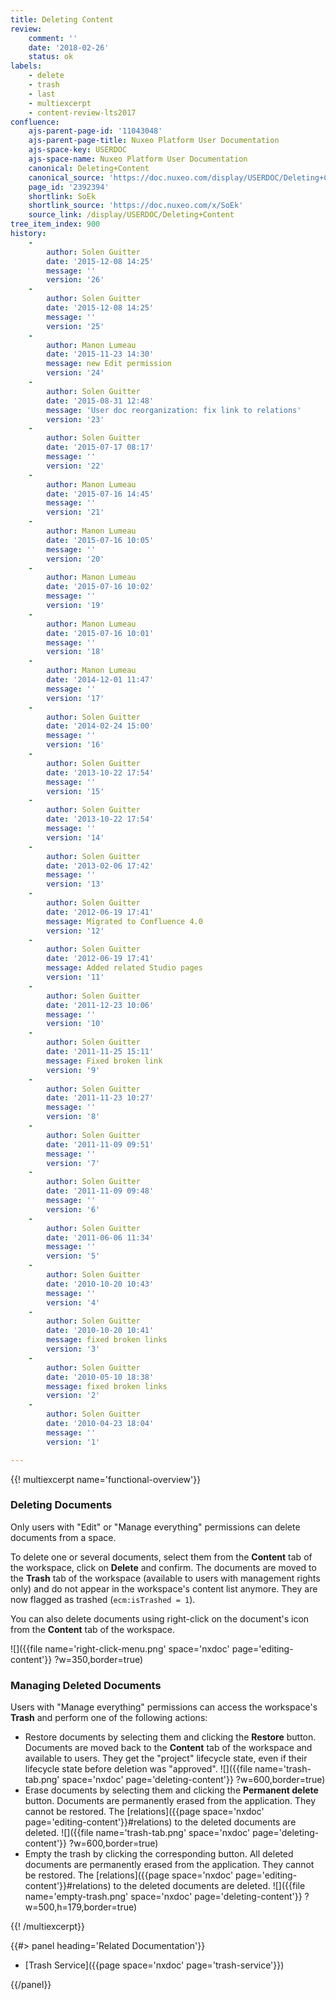 ```yaml
---
title: Deleting Content
review:
    comment: ''
    date: '2018-02-26'
    status: ok
labels:
    - delete
    - trash
    - last
    - multiexcerpt
    - content-review-lts2017
confluence:
    ajs-parent-page-id: '11043048'
    ajs-parent-page-title: Nuxeo Platform User Documentation
    ajs-space-key: USERDOC
    ajs-space-name: Nuxeo Platform User Documentation
    canonical: Deleting+Content
    canonical_source: 'https://doc.nuxeo.com/display/USERDOC/Deleting+Content'
    page_id: '2392394'
    shortlink: SoEk
    shortlink_source: 'https://doc.nuxeo.com/x/SoEk'
    source_link: /display/USERDOC/Deleting+Content
tree_item_index: 900
history:
    -
        author: Solen Guitter
        date: '2015-12-08 14:25'
        message: ''
        version: '26'
    -
        author: Solen Guitter
        date: '2015-12-08 14:25'
        message: ''
        version: '25'
    -
        author: Manon Lumeau
        date: '2015-11-23 14:30'
        message: new Edit permission
        version: '24'
    -
        author: Solen Guitter
        date: '2015-08-31 12:48'
        message: 'User doc reorganization: fix link to relations'
        version: '23'
    -
        author: Solen Guitter
        date: '2015-07-17 08:17'
        message: ''
        version: '22'
    -
        author: Manon Lumeau
        date: '2015-07-16 14:45'
        message: ''
        version: '21'
    -
        author: Manon Lumeau
        date: '2015-07-16 10:05'
        message: ''
        version: '20'
    -
        author: Manon Lumeau
        date: '2015-07-16 10:02'
        message: ''
        version: '19'
    -
        author: Manon Lumeau
        date: '2015-07-16 10:01'
        message: ''
        version: '18'
    -
        author: Manon Lumeau
        date: '2014-12-01 11:47'
        message: ''
        version: '17'
    -
        author: Solen Guitter
        date: '2014-02-24 15:00'
        message: ''
        version: '16'
    -
        author: Solen Guitter
        date: '2013-10-22 17:54'
        message: ''
        version: '15'
    -
        author: Solen Guitter
        date: '2013-10-22 17:54'
        message: ''
        version: '14'
    -
        author: Solen Guitter
        date: '2013-02-06 17:42'
        message: ''
        version: '13'
    -
        author: Solen Guitter
        date: '2012-06-19 17:41'
        message: Migrated to Confluence 4.0
        version: '12'
    -
        author: Solen Guitter
        date: '2012-06-19 17:41'
        message: Added related Studio pages
        version: '11'
    -
        author: Solen Guitter
        date: '2011-12-23 10:06'
        message: ''
        version: '10'
    -
        author: Solen Guitter
        date: '2011-11-25 15:11'
        message: Fixed broken link
        version: '9'
    -
        author: Solen Guitter
        date: '2011-11-23 10:27'
        message: ''
        version: '8'
    -
        author: Solen Guitter
        date: '2011-11-09 09:51'
        message: ''
        version: '7'
    -
        author: Solen Guitter
        date: '2011-11-09 09:48'
        message: ''
        version: '6'
    -
        author: Solen Guitter
        date: '2011-06-06 11:34'
        message: ''
        version: '5'
    -
        author: Solen Guitter
        date: '2010-10-20 10:43'
        message: ''
        version: '4'
    -
        author: Solen Guitter
        date: '2010-10-20 10:41'
        message: fixed broken links
        version: '3'
    -
        author: Solen Guitter
        date: '2010-05-10 18:38'
        message: fixed broken links
        version: '2'
    -
        author: Solen Guitter
        date: '2010-04-23 18:04'
        message: ''
        version: '1'

---
```

{{! multiexcerpt name='functional-overview'}}

### Deleting Documents

Only users with "Edit" or "Manage everything" permissions can delete documents from a space.

To delete one or several documents, select them from the **Content** tab of the workspace, click on **Delete** and confirm. The documents are moved to the **Trash** tab of the workspace (available to users with management rights only) and do not appear in the workspace's content list anymore. They are now flagged as trashed (`ecm:isTrashed = 1`).

You can also delete documents using right-click on the document's icon from the **Content** tab of the workspace.

![]({{file name='right-click-menu.png' space='nxdoc' page='editing-content'}} ?w=350,border=true)

### Managing Deleted Documents

Users with "Manage everything" permissions can access the workspace's **Trash** and perform one of the following actions:

*   Restore documents by selecting them and clicking the **Restore** button.
    Documents are moved back to the **Content** tab of the workspace and available to users. They get the "project" lifecycle state, even if their lifecycle state before deletion was "approved".
    ![]({{file name='trash-tab.png' space='nxdoc' page='deleting-content'}} ?w=600,border=true)
*   Erase documents by selecting them and clicking the **Permanent delete** button.
    Documents are permanently erased from the application. They cannot be restored. The [relations]({{page space='nxdoc' page='editing-content'}}#relations) to the deleted documents are deleted.
    ![]({{file name='trash-tab.png' space='nxdoc' page='deleting-content'}} ?w=600,border=true)
*   Empty the trash by clicking the corresponding button.
    All deleted documents are permanently erased from the application. They cannot be restored. The [relations]({{page space='nxdoc' page='editing-content'}}#relations) to the deleted documents are deleted.
    ![]({{file name='empty-trash.png' space='nxdoc' page='deleting-content'}} ?w=500,h=179,border=true)

{{! /multiexcerpt}}

<div class="row" data-equalizer data-equalize-on="medium">
<div class="column medium-6">
{{#> panel heading='Related Documentation'}}

- [Trash Service]({{page space='nxdoc' page='trash-service'}})

{{/panel}}
</div>

<div class="column medium-6">

&nbsp;

</div>
</div>

